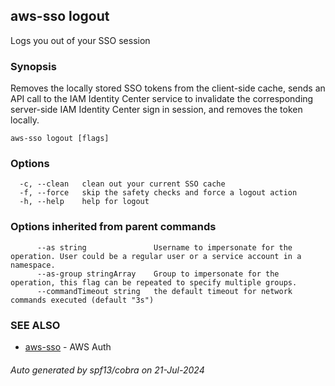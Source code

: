 ## aws-sso logout

Logs you out of your SSO session

### Synopsis

Removes the locally stored SSO tokens from the client-side 
cache, sends an API call to the IAM Identity Center service 
to invalidate the corresponding server-side IAM Identity 
Center sign in session, and removes the token locally.

```
aws-sso logout [flags]
```

### Options

```
  -c, --clean   clean out your current SSO cache
  -f, --force   skip the safety checks and force a logout action
  -h, --help    help for logout
```

### Options inherited from parent commands

```
      --as string               Username to impersonate for the operation. User could be a regular user or a service account in a namespace.
      --as-group stringArray    Group to impersonate for the operation, this flag can be repeated to specify multiple groups.
      --commandTimeout string   the default timeout for network commands executed (default "3s")
```

### SEE ALSO

* [aws-sso](aws-sso.md)	 - AWS Auth

###### Auto generated by spf13/cobra on 21-Jul-2024

